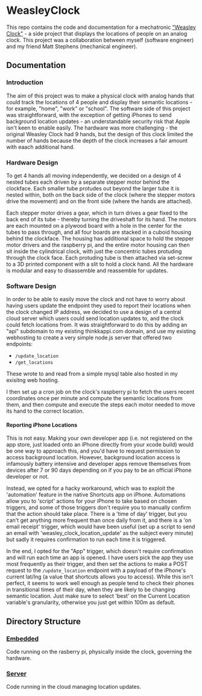 # WeasleyClock
This repo contains the code and documentation for a mechatronic ["Weasley Clock"](https://harrypotter.fandom.com/wiki/Weasley_Clock#:~:text=Located%20in%20the%20living%20room,%2C%20and%20%22mortal%20peril%22.) - a side project that displays the locations of people on an analog clock. This project was a collaboration between myself (software engineer) and my friend Matt Stephens (mechanical engineer).

## Documentation
### Introduction
The aim of this project was to make a physical clock with analog hands that could track the locations of 4 people and display their semantic locations - for example, "home", "work" or "school". The software side of this project was straightforward, with the exception of getting iPhones to send background location updates - an understandable security risk that Apple isn't keen to enable easily. The hardware was more challenging - the original Weasley Clock had 9 hands, but the design of this clock limited the number of hands because the depth of the clock increases a fair amount with eaach additional hand.

### Hardware Design
To get 4 hands all moving independently, we decided on a design of 4 nested tubes each driven by a separate stepper motor behind the clockface. Each smaller tube protudes out beyond the larger tube it is nested within, both on the back side of the clock (where the stepper motors drive the movement) and on the front side (where the hands are attached).

Each stepper motor drives a gear, which in turn drives a gear fixed to the back end of its tube - thereby turning the driveshaft for its hand. The motors are each mounted on a plywood board with a hole in the center for the tubes to pass through, and all four boards are stacked in a cuboid housing behind the clockface. The housing has additional space to hold the stepper motor drivers and the raspberry pi, and the entire motor housing can then sit inside the cylindrical clock, with just the concentric tubes protuding through the clock face. Each protuding tube is then attached via set-screw to a 3D printed component with a slit to hold a clock hand. All the hardware is modular and easy to disassemble and reassemble for updates.

### Software Design
In order to be able to easily move the clock and not have to worry about having users update the endpoint they used to report their locations when the clock changed IP address, we decided to use a design of a central cloud server which users could send location updates to, and the clock could fetch locations from. It was straightforward to do this by adding an "api" subdomain to my existing thinkkappi.com domain, and use my existing webhosting to create a very simple node.js server that offered two endpoints:
- `/update_location`
- `/get_locations`

These wrote to and read from a simple mysql table also hosted in my exisitng web hosting.

I then set up a cron job on the clock's raspberry pi to fetch the users recent coordinates once per minute and compute the semantic locations from them, and then compute and execute the steps each motor needed to move its hand to the correct location.

#### Reporting iPhone Locations
This is not easy. Making your own developer app (i.e. not registered on the app store, just loaded onto an iPhone directly from your xcode build) would be one way to approach this, and you'd have to request permission to access background location. However, background location access is infamously battery intensive and developer apps remove themselves from devices after 7 or 90 days depending on if you pay to be an official iPhone developer or not. 

Instead, we opted for a hacky workaround, which was to exploit the 'automation' feature in the native Shortcuts app on iPhone. Automations allow you to 'script' actions for your iPhone to take based on chosen triggers, and some of those triggers don't require you to manually confirm that the action should take place. There is a 'time of day' trigger, but you can't get anything more frequent than once daily from it, and there is a 'on email receipt' trigger, which would have been useful (set up a script to send an email with 'weasley_clock_location_update' as the subject every minute) but sadly it requires confirmation to run each time it is triggered. 

In the end, I opted for the "App" trigger, which doesn't require confirmation and will run each time an app is opened. I have users pick the app they use most frequently as their trigger, and then set the actions to make a POST request to the `/update_location` endpoint with a payload of the iPhone's current lat/lng (a value that shortcuts allows you to access). While this isn't perfect, it seems to work well enough as people tend to check their phones in transitional times of their day, when they are likely to be changing semantic location. Just make sure to select 'best' on the Current Location variable's granularity, otherwise you just get within 100m as default.

## Directory Structure
### [Embedded](https://github.com/Kappibw/WeasleyClock/tree/master/embedded)
Code running on the rasberry pi, physically inside the clock, governing the hardware.

### [Server](https://github.com/Kappibw/WeasleyClock/tree/master/server)
Code running in the cloud managing location updates.
